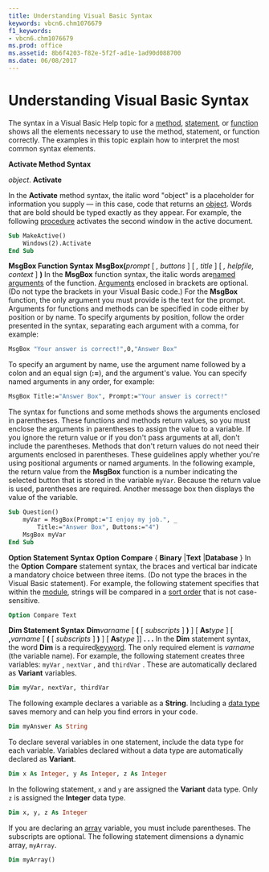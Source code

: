 ```yaml
---
title: Understanding Visual Basic Syntax
keywords: vbcn6.chm1076679
f1_keywords:
- vbcn6.chm1076679
ms.prod: office
ms.assetid: 8b6f4203-f82e-5f2f-ad1e-1ad90d088700
ms.date: 06/08/2017
---
```



# Understanding Visual Basic Syntax

The syntax in a Visual Basic Help topic for a [method](../../Glossary/vbe-glossary.md#method), [statement](../../Glossary/vbe-glossary.md#statement), or [function](../../Glossary/vbe-glossary.md#function) shows all the elements necessary to use the method, statement, or function correctly. The examples in this topic explain how to interpret the most common syntax elements.

 **Activate Method Syntax**

 _object_. **Activate**

In the  **Activate** method syntax, the italic word "object" is a placeholder for information you supply — in this case, code that returns an [object](../../Glossary/vbe-glossary.md#object). Words that are bold should be typed exactly as they appear. For example, the following [procedure](../../Glossary/vbe-glossary.md#procedure) activates the second window in the active document.



```vb
Sub MakeActive() 
    Windows(2).Activate 
End Sub
```

 **MsgBox Function Syntax**
 **MsgBox(**_prompt_ [ _, buttons_ ] [ _, title_ ] [ _, helpfile, context_ ] **)**
In the  **MsgBox** function syntax, the italic words are[named arguments](../../Glossary/vbe-glossary.md#named-argument) of the function.  [Arguments](../../Glossary/vbe-glossary.md#argument) enclosed in brackets are optional. (Do not type the brackets in your Visual Basic code.) For the **MsgBox** function, the only argument you must provide is the text for the prompt.
Arguments for functions and methods can be specified in code either by position or by name. To specify arguments by position, follow the order presented in the syntax, separating each argument with a comma, for example:



```vb
MsgBox "Your answer is correct!",0,"Answer Box" 

```

To specify an argument by name, use the argument name followed by a colon and an equal sign (**:=**), and the argument's value. You can specify named arguments in any order, for example:



```vb
MsgBox Title:="Answer Box", Prompt:="Your answer is correct!" 

```

The syntax for functions and some methods shows the arguments enclosed in parentheses. These functions and methods return values, so you must enclose the arguments in parentheses to assign the value to a variable. If you ignore the return value or if you don't pass arguments at all, don't include the parentheses. Methods that don't return values do not need their arguments enclosed in parentheses. These guidelines apply whether you're using positional arguments or named arguments.
In the following example, the return value from the  **MsgBox** function is a number indicating the selected button that is stored in the variable `myVar`. Because the return value is used, parentheses are required. Another message box then displays the value of the variable.



```vb
Sub Question() 
    myVar = MsgBox(Prompt:="I enjoy my job.", _ 
        Title:="Answer Box", Buttons:="4") 
    MsgBox myVar 
End Sub
```

 **Option Statement Syntax**
 **Option** **Compare** { **Binary** |**Text** |**Database** }
In the  **Option** **Compare** statement syntax, the braces and vertical bar indicate a mandatory choice between three items. (Do not type the braces in the Visual Basic statement). For example, the following statement specifies that within the [module](../../Glossary/vbe-glossary.md#module), strings will be compared in a [sort order](../../Glossary/vbe-glossary.md#sort-order) that is not case-sensitive.



```vb
Option Compare Text 

```

 **Dim Statement Syntax**
 **Dim**_varname_ [ **(** [ _subscripts_ ] **)** ] [ **As**_type_ ] [ **,**_varname_ [ **(** [ _subscripts_ ] **)** ] [ **As**_type_ ]] **. . .**
In the  **Dim** statement syntax, the word **Dim** is a required[keyword](../../Glossary/vbe-glossary.md#keyword). The only required element is  _varname_ (the variable name). For example, the following statement creates three variables: `myVar` , `nextVar` , and `thirdVar` . These are automatically declared as **Variant** variables.



```vb
Dim myVar, nextVar, thirdVar 

```

The following example declares a variable as a  **String**. Including a [data type](../../Glossary/vbe-glossary.md#data-type) saves memory and can help you find errors in your code.



```vb
Dim myAnswer As String 

```

To declare several variables in one statement, include the data type for each variable. Variables declared without a data type are automatically declared as  **Variant**.



```vb
Dim x As Integer, y As Integer, z As Integer 

```

In the following statement,  `x` and `y` are assigned the **Variant** data type. Only `z` is assigned the **Integer** data type.



```vb
Dim x, y, z As Integer 

```

If you are declaring an [array](../../Glossary/vbe-glossary.md#array) variable, you must include parentheses. The subscripts are optional. The following statement dimensions a dynamic array, `myArray`.



```vb
Dim myArray() 

```


